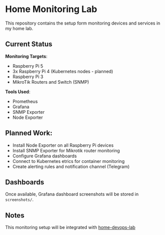 # Home Monitoring Lab

This repository contains the setup form monitoring devices and services in my home lab. 


## Current Status
**Monitoring Targets**:
  - Raspberry Pi 5
  - 3x Raspberry Pi 4 (Kubernetes nodes - planned)
  - Raspberry Pi 3
  - MikroTik Routers and Switch (SNMP)

**Tools Used**:
  - Prometheus
  - Grafana
  - SNMP Exporter
  - Node Exporter

## Planned Work:
- Install Node Exporter on all Raspberry Pi devices
- Install SNMP Exporter for Mikrotik router monitoring
- Configure Grafana dashboards
- Connect to Kubernetes etrics for container monitoring
- Create alerting rules and notification channel (Telegram)

## Dashboards

Once available, Grafana dashboard screenshots will be stored in `screenshots/`.

## Notes
This monitoring setup will be integrated with [home-devops-lab](https://github.com/tmaciocha/home-devops-lab)
